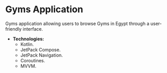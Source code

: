 # Gyms Application
Gyms application allowing users to browse Gyms in Egypt through a user-friendly interface.

* **Technologies:**
     * Kotlin.
     * JetPack Compose.
     * JetPack Navigation.
     * Coroutines.
     * MVVM.

